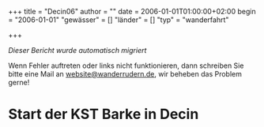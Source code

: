+++
title = "Decin06"
author = ""
date = 2006-01-01T01:00:00+02:00
begin = "2006-01-01"
"gewässer" = []
"länder" = []
"typ" = "wanderfahrt"

+++


*Dieser Bericht wurde automatisch migriert*

Wenn Fehler auftreten oder links nicht funktionieren, dann schreiben Sie bitte eine Mail an website@wanderrudern.de, wir beheben das Problem gerne!



# Start der KST Barke in Decin


